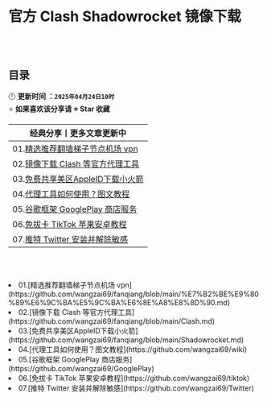 # 官方 Clash Shadowrocket 镜像下载


<br><br>

## 目录
🕛 **更新时间 ：`2025年04月24日10时`**  
⭐ **如果喜欢该分享请 ⭐ Star 收藏**  

| 经典分享丨更多文章更新中 | 
|------|
|01.[精选推荐翻墙梯子节点机场 vpn](https://github.com/wangzai69/fanqiang/blob/main/%E7%B2%BE%E9%80%89%E6%9C%BA%E5%9C%BA%E6%8E%A8%E8%8D%90.md)                |
|02.[镜像下载 Clash 等官方代理工具](https://github.com/wangzai69/fanqiang/blob/main/Clash.md)              |
|03.[免费共享美区AppleID下载小火箭](https://github.com/wangzai69/fanqiang/blob/main/Shadowrocket.md)   |
|04.[代理工具如何使用？图文教程](https://github.com/wangzai69/wiki)               |
|05.[谷歌框架 GooglePlay 商店服务](https://github.com/wangzai69/GooglePlay)      |
|06.[免拔卡 TikTok 苹果安卓教程](https://github.com/wangzai69/tiktok)             |
|07.[推特 Twitter 安装并解除敏感](https://github.com/wangzai69/Twitter)             |

<br><br>

<li>01.[精选推荐翻墙梯子节点机场 vpn](https://github.com/wangzai69/fanqiang/blob/main/%E7%B2%BE%E9%80%89%E6%9C%BA%E5%9C%BA%E6%8E%A8%E8%8D%90.md)               
<li>02.[镜像下载 Clash 等官方代理工具](https://github.com/wangzai69/fanqiang/blob/main/Clash.md)             
<li>03.[免费共享美区AppleID下载小火箭](https://github.com/wangzai69/fanqiang/blob/main/Shadowrocket.md)   
<li>04.[代理工具如何使用？图文教程](https://github.com/wangzai69/wiki)               
<li>05.[谷歌框架 GooglePlay 商店服务](https://github.com/wangzai69/GooglePlay)      
<li>06.[免拔卡 TikTok 苹果安卓教程](https://github.com/wangzai69/tiktok)             
<li>07.[推特 Twitter 安装并解除敏感](https://github.com/wangzai69/Twitter)             
